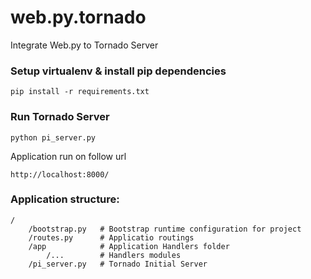 web.py.tornado
==============

Integrate Web.py to Tornado Server

### Setup virtualenv & install pip dependencies

    pip install -r requirements.txt

### Run Tornado Server

    python pi_server.py

Application run on follow url

    http://localhost:8000/

### Application structure:

    /
        /bootstrap.py   # Bootstrap runtime configuration for project
        /routes.py      # Applicatio routings
        /app            # Application Handlers folder
            /...        # Handlers modules
        /pi_server.py   # Tornado Initial Server
